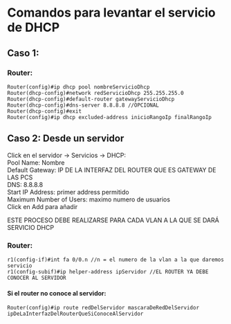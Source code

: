 # Comandos para levantar el servicio de DHCP

## Caso 1:

### Router:

```pkt
Router(config)#ip dhcp pool nombreServicioDhcp
Router(dhcp-config)#network redServicioDhcp 255.255.255.0
Router(dhcp-config)#default-router gatewayServicioDhcp
Router(dhcp-config)#dns-server 8.8.8.8 //OPCIONAL
Router(dhcp-config)#exit
Router(config)#ip dhcp excluded-address inicioRangoIp finalRangoIp
```

## Caso 2: Desde un servidor

Click en el servidor -> Servicios -> DHCP:  
Pool Name: Nombre  
Default Gateway: IP DE LA INTERFAZ DEL ROUTER QUE ES GATEWAY DE LAS PCS  
DNS: 8.8.8.8  
Start IP Address: primer address permitido  
Maximum Number of Users: maximo numero de usuarios  
Click en Add para añadir  

ESTE PROCESO DEBE REALIZARSE PARA CADA VLAN A LA QUE SE DARÁ SERVICIO DHCP

### Router:

```pkt
r1(config-if)#int fa 0/0.n //n = el numero de la vlan a la que daremos servicio
r1(config-subif)#ip helper-address ipServidor //EL ROUTER YA DEBE CONOCER AL SERVIDOR
```

#### Si el router no conoce al servidor: 

```pkt
Router(config)#ip route redDelServidor mascaraDeRedDelServidor ipDeLaInterfazDelRouterQueSiConoceAlServidor
```
